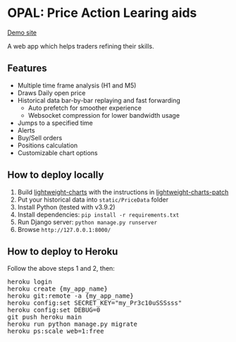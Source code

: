 # OPAL: Price Action Learing aids
[Demo site](https://practicepriceaction.herokuapp.com?help=1)

A web app which helps traders refining their skills.

## Features
* Multiple time frame analysis (H1 and M5)
* Draws Daily open price
* Historical data bar-by-bar replaying and fast forwarding
    * Auto prefetch for smoother experience
    * Websocket compression for lower bandwidth usage
* Jumps to a specified time
* Alerts
* Buy/Sell orders
* Positions calculation
* Customizable chart options

## How to deploy locally

1. Build [lightweight-charts](https://github.com/tradingview/lightweight-charts) with the instructions in [lightweight-charts-patch](https://github.com/randalhsu/OPAL/tree/main/lightweight-charts-patch)
2. Put your historical data into ``static/PriceData`` folder
3. Install Python (tested with v3.9.2)
4. Install dependencies: ``pip install -r requirements.txt``
5. Run Django server: ``python manage.py runserver``
6. Browse ``http://127.0.0.1:8000/``

## How to deploy to Heroku

Follow the above steps 1 and 2, then:
<pre>
heroku login
heroku create {my_app_name}
heroku git:remote -a {my_app_name}
heroku config:set SECRET_KEY="my_Pr3c10uSSSsss"
heroku config:set DEBUG=0
git push heroku main
heroku run python manage.py migrate
heroku ps:scale web=1:free
</pre>
